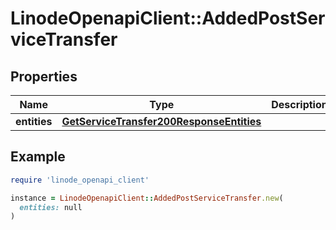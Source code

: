 # LinodeOpenapiClient::AddedPostServiceTransfer

## Properties

| Name | Type | Description | Notes |
| ---- | ---- | ----------- | ----- |
| **entities** | [**GetServiceTransfer200ResponseEntities**](GetServiceTransfer200ResponseEntities.md) |  |  |

## Example

```ruby
require 'linode_openapi_client'

instance = LinodeOpenapiClient::AddedPostServiceTransfer.new(
  entities: null
)
```


